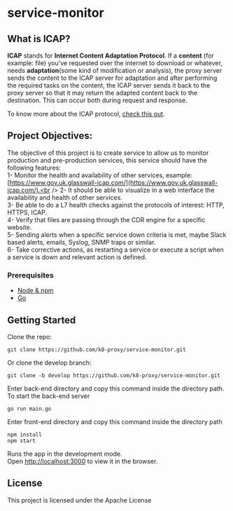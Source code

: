 # service-monitor

## What is ICAP?

**ICAP** stands for **Internet Content Adaptation Protocol**. If a **content** (for example: file) you've requested over the internet
to download or whatever, needs **adaptation**(some kind of modification or analysis), the proxy server sends the content to the ICAP server for adaptation and after performing the required tasks on the content, the ICAP server sends it back to the proxy server so that it may return the adapted content back to the destination. This can occur both during request and response.

To know more about the ICAP protocol, [check this out](https://tools.ietf.org/html/rfc3507).

## Project Objectives:
The objective of this project is to create service to allow us to monitor production and pre-production services, this service should have the following features:<br />
1- Monitor the health and availability of other services, example: [https://www.gov.uk.glasswall-icap.com/](https://www.gov.uk.glasswall-icap.com/).<br />
2- It should be able to visualize in a web interface the availability and health of other services.<br />
3- Be able to do a L7 health checks against the protocols of interest: HTTP, HTTPS, ICAP.<br />
4- Verify that files are passing through the CDR engine for a specific website.<br />
5- Sending alerts when a specific service down criteria is met, maybe Slack based alerts, emails, Syslog, SNMP traps or similar.<br />
6- Take corrective actions, as restarting a service or execute a script when a service is down and relevant action is defined.<br />

### Prerequisites

* [Node & npm](https://nodejs.org)
* [Go](https://golang.org)

## Getting Started

Clone the repo:
```
git clone https://github.com/k8-proxy/service-monitor.git
```
Or clone the develop branch:
```
git clone -b develop https://github.com/k8-proxy/service-monitor.git
```

Enter back-end directory and copy this command inside the directory path.
To start the back-end server
```
go run main.go
```

Enter front-end directory and copy this command inside the directory path
```
npm install
npm start
```
Runs the app in the development mode.<br />
Open [http://localhost:3000](http://localhost:3000) to view it in the browser.


## License

This project is licensed under the Apache License
